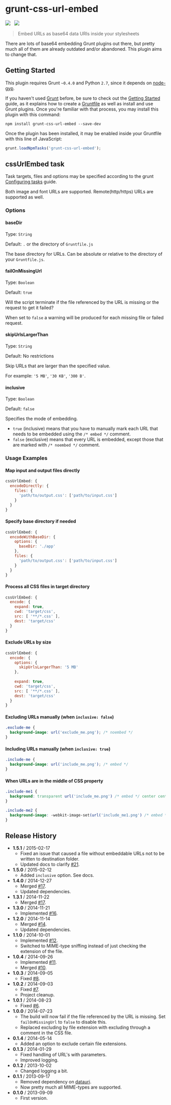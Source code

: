 # grunt-css-url-embed

![](https://badge.fury.io/js/grunt-css-url-embed.svg)&nbsp;&nbsp;
![](https://david-dm.org/mihhail-lapushkin/grunt-css-url-embed.png)

> Embed URLs as base64 data URIs inside your stylesheets

There are lots of base64 embedding Grunt plugins out there, but pretty much all of them are already outdated and/or abandoned. This plugin aims to change that.


## Getting Started
This plugin requires Grunt `~0.4.0` and Python `2.7`, since it depends on [node-gyp](https://github.com/TooTallNate/node-gyp/#installation).

If you haven't used [Grunt](http://gruntjs.com/) before, be sure to check out the [Getting Started](http://gruntjs.com/getting-started) guide, as it explains how to create a [Gruntfile](http://gruntjs.com/sample-gruntfile) as well as install and use Grunt plugins. Once you're familiar with that process, you may install this plugin with this command:

```shell
npm install grunt-css-url-embed --save-dev
```

Once the plugin has been installed, it may be enabled inside your Gruntfile with this line of JavaScript:

```js
grunt.loadNpmTasks('grunt-css-url-embed');
```

## cssUrlEmbed task
Task targets, files and options may be specified according to the grunt [Configuring tasks](http://gruntjs.com/configuring-tasks) guide.

Both image and font URLs are supported. Remote(http/https) URLs are supported as well.

### Options

#### baseDir

Type: `String`

Default: `.` or the directory of `Gruntfile.js`

The base directory for URLs. Can be absolute or relative to the directory of your `Gruntfile.js`.

#### failOnMissingUrl

Type: `Boolean`

Default: `true`

Will the script terminate if the file referenced by the URL is missing or the request to get it failed?

When set to `false` a warning will be produced for each missing file or failed request.

#### skipUrlsLargerThan

Type: `String`

Default: No restrictions

Skip URLs that are larger than the specified value.

For example: `'5 MB'`, `'30 KB'`, `'300 B'`.

#### inclusive

Type: `Boolean`

Default: `false`

Specifies the mode of embedding.
* `true` (inclusive) means that you have to manually mark each URL that needs to be embedded using the `/* embed */` comment.
* `false` (exclusive) means that every URL is embedded, except those that are marked with `/* noembed */` comment.

### Usage Examples

#### Map input and output files directly

```js
cssUrlEmbed: {
  encodeDirectly: {
    files: {
      'path/to/output.css': ['path/to/input.css']
    }
  }
}
```

#### Specify base directory if needed
```js
cssUrlEmbed: {
  encodeWithBaseDir: {
    options: {
      baseDir: './app'
    },
    files: {
      'path/to/output.css': ['path/to/input.css']
    }
  }
}
```

#### Process all CSS files in target directory
```js
cssUrlEmbed: {
  encode: {
    expand: true,
    cwd: 'target/css',
    src: [ '**/*.css' ],
    dest: 'target/css'
  }
}
```

#### Exclude URLs by size
```js
cssUrlEmbed: {
  encode: {
    options: {
      skipUrlsLargerThan: '5 MB'
    },
  
    expand: true,
    cwd: 'target/css',
    src: [ '**/*.css' ],
    dest: 'target/css'
  }
}
```

#### Excluding URLs manually (when `inclusive: false`)
```css
.exclude-me {
  background-image: url('exclude_me.png'); /* noembed */
}
```

#### Including URLs manually (when `inclusive: true`)
```css
.include-me {
  background-image: url('include_me.png'); /* embed */
}
```

#### When URLs are in the middle of CSS property
```css
.include-me1 {
  background: transparent url('include_me.png') /* embed */ center center no-repeat;
}

.include-me2 {
  background-image: -webkit-image-set(url('include_me1.png') /* embed */ 1x, url('include_me2.png') /* embed */ 2x);
}
```

## Release History
 * **1.5.1** / 2015-02-17
   * Fixed an issue that caused a file without embeddable URLs not to be written to destination folder.
   * Updated docs to clarify [#21](https://github.com/mihhail-lapushkin/grunt-css-url-embed/issues/21).
 * **1.5.0** / 2015-02-12
   * Added `inclusive` option. See docs.
 * **1.4.0** / 2014-12-27
   * Merged [#17](https://github.com/mihhail-lapushkin/grunt-css-url-embed/pull/19).
   * Updated dependencies.
 * **1.3.1** / 2014-11-22
   * Merged [#17](https://github.com/mihhail-lapushkin/grunt-css-url-embed/pull/17).
 * **1.3.0** / 2014-11-21
   * Implemented [#16](https://github.com/mihhail-lapushkin/grunt-css-url-embed/issues/16).
 * **1.2.0** / 2014-11-14
   * Merged [#14](https://github.com/mihhail-lapushkin/grunt-css-url-embed/pull/14).
   * Updated dependencies.
 * **1.1.0** / 2014-10-01
   * Implemented [#12](https://github.com/mihhail-lapushkin/grunt-css-url-embed/issues/12).
   * Switched to MIME-type sniffing instead of just checking the extension of the file.
 * **1.0.4** / 2014-09-26
   * Implemented [#11](https://github.com/mihhail-lapushkin/grunt-css-url-embed/issues/11).
   * Merged [#10](https://github.com/mihhail-lapushkin/grunt-css-url-embed/pull/10).
 * **1.0.3** / 2014-09-05
   * Fixed [#8](https://github.com/mihhail-lapushkin/grunt-css-url-embed/issues/8).
 * **1.0.2** / 2014-09-03
   * Fixed [#7](https://github.com/mihhail-lapushkin/grunt-css-url-embed/issues/7).
   * Project cleanup.
 * **1.0.1** / 2014-08-23
   * Fixed [#6](https://github.com/mihhail-lapushkin/grunt-css-url-embed/issues/6).
 * **1.0.0** / 2014-07-23
   * The build will now fail if the file referenced by the URL is missing. Set `failOnMissingUrl` to `false` to disable this.
   * Replaced excluding by file extension with excluding through a comment in the CSS file.
 * **0.1.4** / 2014-05-14
   * Added an option to exclude certain file extensions.
 * **0.1.3** / 2014-01-29
   * Fixed handling of URL's with parameters.
   * Improved logging.
 * **0.1.2** / 2013-10-02
   * Changed logging a bit.
 * **0.1.1** / 2013-09-17
   * Removed dependency on [datauri](https://github.com/heldr/datauri).
   * Now pretty much all MIME-types are supported.
 * **0.1.0** / 2013-09-09
   * First version.
